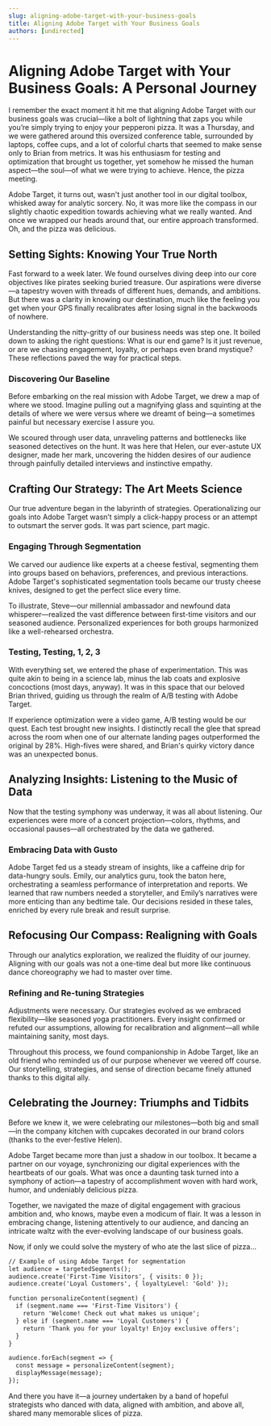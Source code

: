 ```yaml
---
slug: aligning-adobe-target-with-your-business-goals
title: Aligning Adobe Target with Your Business Goals
authors: [undirected]
---
```



# Aligning Adobe Target with Your Business Goals: A Personal Journey

I remember the exact moment it hit me that aligning Adobe Target with our business goals was crucial—like a bolt of lightning that zaps you while you’re simply trying to enjoy your pepperoni pizza. It was a Thursday, and we were gathered around this oversized conference table, surrounded by laptops, coffee cups, and a lot of colorful charts that seemed to make sense only to Brian from metrics. It was his enthusiasm for testing and optimization that brought us together, yet somehow he missed the human aspect—the soul—of what we were trying to achieve. Hence, the pizza meeting. 

Adobe Target, it turns out, wasn't just another tool in our digital toolbox, whisked away for analytic sorcery. No, it was more like the compass in our slightly chaotic expedition towards achieving what we really wanted. And once we wrapped our heads around that, our entire approach transformed. Oh, and the pizza was delicious.

## Setting Sights: Knowing Your True North

Fast forward to a week later. We found ourselves diving deep into our core objectives like pirates seeking buried treasure. Our aspirations were diverse—a tapestry woven with threads of different hues, demands, and ambitions. But there was a clarity in knowing our destination, much like the feeling you get when your GPS finally recalibrates after losing signal in the backwoods of nowhere.

Understanding the nitty-gritty of our business needs was step one. It boiled down to asking the right questions: What is our end game? Is it just revenue, or are we chasing engagement, loyalty, or perhaps even brand mystique? These reflections paved the way for practical steps.

### Discovering Our Baseline

Before embarking on the real mission with Adobe Target, we drew a map of where we stood. Imagine pulling out a magnifying glass and squinting at the details of where we were versus where we dreamt of being—a sometimes painful but necessary exercise I assure you. 

We scoured through user data, unraveling patterns and bottlenecks like seasoned detectives on the hunt. It was here that Helen, our ever-astute UX designer, made her mark, uncovering the hidden desires of our audience through painfully detailed interviews and instinctive empathy.

## Crafting Our Strategy: The Art Meets Science

Our true adventure began in the labyrinth of strategies. Operationalizing our goals into Adobe Target wasn’t simply a click-happy process or an attempt to outsmart the server gods. It was part science, part magic.

### Engaging Through Segmentation

We carved our audience like experts at a cheese festival, segmenting them into groups based on behaviors, preferences, and previous interactions. Adobe Target's sophisticated segmentation tools became our trusty cheese knives, designed to get the perfect slice every time. 

To illustrate, Steve—our millennial ambassador and newfound data whisperer—realized the vast difference between first-time visitors and our seasoned audience. Personalized experiences for both groups harmonized like a well-rehearsed orchestra.

### Testing, Testing, 1, 2, 3

With everything set, we entered the phase of experimentation. This was quite akin to being in a science lab, minus the lab coats and explosive concoctions (most days, anyway). It was in this space that our beloved Brian thrived, guiding us through the realm of A/B testing with Adobe Target. 

If experience optimization were a video game, A/B testing would be our quest. Each test brought new insights. I distinctly recall the glee that spread across the room when one of our alternate landing pages outperformed the original by 28%. High-fives were shared, and Brian's quirky victory dance was an unexpected bonus.

## Analyzing Insights: Listening to the Music of Data

Now that the testing symphony was underway, it was all about listening. Our experiences were more of a concert projection—colors, rhythms, and occasional pauses—all orchestrated by the data we gathered.

### Embracing Data with Gusto

Adobe Target fed us a steady stream of insights, like a caffeine drip for data-hungry souls. Emily, our analytics guru, took the baton here, orchestrating a seamless performance of interpretation and reports. We learned that raw numbers needed a storyteller, and Emily’s narratives were more enticing than any bedtime tale. Our decisions resided in these tales, enriched by every rule break and result surprise.

## Refocusing Our Compass: Realigning with Goals

Through our analytics exploration, we realized the fluidity of our journey. Aligning with our goals was not a one-time deal but more like continuous dance choreography we had to master over time.

### Refining and Re-tuning Strategies

Adjustments were necessary. Our strategies evolved as we embraced flexibility—like seasoned yoga practitioners. Every insight confirmed or refuted our assumptions, allowing for recalibration and alignment—all while maintaining sanity, most days.

Throughout this process, we found companionship in Adobe Target, like an old friend who reminded us of our purpose whenever we veered off course. Our storytelling, strategies, and sense of direction became finely attuned thanks to this digital ally.

## Celebrating the Journey: Triumphs and Tidbits

Before we knew it, we were celebrating our milestones—both big and small—in the company kitchen with cupcakes decorated in our brand colors (thanks to the ever-festive Helen). 

Adobe Target became more than just a shadow in our toolbox. It became a partner on our voyage, synchronizing our digital experiences with the heartbeats of our goals. What was once a daunting task turned into a symphony of action—a tapestry of accomplishment woven with hard work, humor, and undeniably delicious pizza.

Together, we navigated the maze of digital engagement with gracious ambition and, who knows, maybe even a modicum of flair. It was a lesson in embracing change, listening attentively to our audience, and dancing an intricate waltz with the ever-evolving landscape of our business goals.

Now, if only we could solve the mystery of who ate the last slice of pizza…

```markdown
// Example of using Adobe Target for segmentation
let audience = targetedSegments();
audience.create('First-Time Visitors', { visits: 0 });
audience.create('Loyal Customers', { loyaltyLevel: 'Gold' });

function personalizeContent(segment) {
  if (segment.name === 'First-Time Visitors') {
    return 'Welcome! Check out what makes us unique';
  } else if (segment.name === 'Loyal Customers') {
    return 'Thank you for your loyalty! Enjoy exclusive offers';
  }
}

audience.forEach(segment => {
  const message = personalizeContent(segment);
  displayMessage(message);
});
```

And there you have it—a journey undertaken by a band of hopeful strategists who danced with data, aligned with ambition, and above all, shared many memorable slices of pizza.